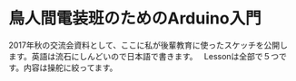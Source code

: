 # 鳥人間電装班のためのArduino入門
2017年秋の交流会資料として、ここに私が後輩教育に使ったスケッチを公開します。英語は流石にしんどいので日本語で書きます。    
Lessonは全部で５つです。内容は操舵に絞ってます。
